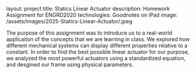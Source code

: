 layout: project
title: Statics Linear Actuator
description: Homework Assignment for ENGRD2020
technologies: Goodnotes on iPad
image: /assets/images/2025-Statics-Linear-Actuator/.jpeg


The purpose of this assignment was to introduce us to a real-world applicaiton of the concepts that we are learning in class. We explored how
different mechanical systems can display different properties relative to a constant. In order to find the best possible linear actuator for our purpose,
we analyzed the most powerful actuators using a standardized equation, and desgined our frame using physical parameters.
